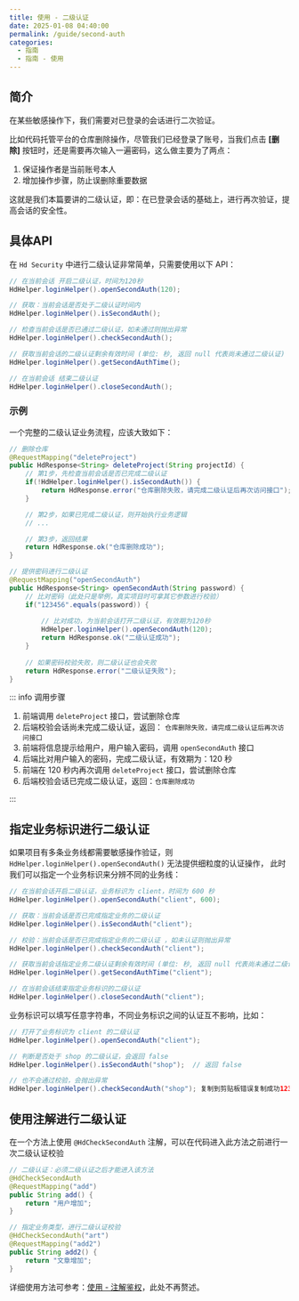 ```yaml
---
title: 使用 - 二级认证
date: 2025-01-08 04:40:00
permalink: /guide/second-auth
categories:
  - 指南
  - 指南 - 使用
---
```



## 简介

在某些敏感操作下，我们需要对已登录的会话进行二次验证。

比如代码托管平台的仓库删除操作，尽管我们已经登录了账号，当我们点击 **[删除]** 按钮时，还是需要再次输入一遍密码，这么做主要为了两点：

1. 保证操作者是当前账号本人
2. 增加操作步骤，防止误删除重要数据

这就是我们本篇要讲的二级认证，即：在已登录会话的基础上，进行再次验证，提高会话的安全性。

## 具体API

在 `Hd Security` 中进行二级认证非常简单，只需要使用以下 API：

```java
// 在当前会话 开启二级认证，时间为120秒
HdHelper.loginHelper().openSecondAuth(120); 

// 获取：当前会话是否处于二级认证时间内
HdHelper.loginHelper().isSecondAuth(); 

// 检查当前会话是否已通过二级认证，如未通过则抛出异常
HdHelper.loginHelper().checkSecondAuth(); 

// 获取当前会话的二级认证剩余有效时间 (单位: 秒, 返回 null 代表尚未通过二级认证)
HdHelper.loginHelper().getSecondAuthTime(); 

// 在当前会话 结束二级认证
HdHelper.loginHelper().closeSecondAuth();
```

### 示例

一个完整的二级认证业务流程，应该大致如下：

```java
// 删除仓库
@RequestMapping("deleteProject")
public HdResponse<String> deleteProject(String projectId) {
    // 第1步，先检查当前会话是否已完成二级认证 
    if(!HdHelper.loginHelper().isSecondAuth()) {
        return HdResponse.error("仓库删除失败，请完成二级认证后再次访问接口");
    }

    // 第2步，如果已完成二级认证，则开始执行业务逻辑
    // ... 

    // 第3步，返回结果 
    return HdResponse.ok("仓库删除成功"); 
}

// 提供密码进行二级认证 
@RequestMapping("openSecondAuth")
public HdResponse<String> openSecondAuth(String password) {
    // 比对密码（此处只是举例，真实项目时可拿其它参数进行校验）
    if("123456".equals(password)) {
        
        // 比对成功，为当前会话打开二级认证，有效期为120秒 
        HdHelper.loginHelper().openSecondAuth(120);
        return HdResponse.ok("二级认证成功");
    }
    
    // 如果密码校验失败，则二级认证也会失败
    return HdResponse.error("二级认证失败"); 
}
```

::: info 调用步骤

1. 前端调用 `deleteProject` 接口，尝试删除仓库
2. 后端校验会话尚未完成二级认证，返回： `仓库删除失败，请完成二级认证后再次访问接口`
3. 前端将信息提示给用户，用户输入密码，调用 `openSecondAuth` 接口
4. 后端比对用户输入的密码，完成二级认证，有效期为：120 秒
5. 前端在 120 秒内再次调用 `deleteProject` 接口，尝试删除仓库
6. 后端校验会话已完成二级认证，返回：`仓库删除成功`

:::

## 指定业务标识进行二级认证

如果项目有多条业务线都需要敏感操作验证，则 `HdHelper.loginHelper().openSecondAuth()` 无法提供细粒度的认证操作， 此时我们可以指定一个业务标识来分辨不同的业务线：

```java
// 在当前会话开启二级认证，业务标识为 client，时间为 600 秒
HdHelper.loginHelper().openSecondAuth("client", 600); 

// 获取：当前会话是否已完成指定业务的二级认证 
HdHelper.loginHelper().isSecondAuth("client"); 

// 校验：当前会话是否已完成指定业务的二级认证 ，如未认证则抛出异常
HdHelper.loginHelper().checkSecondAuth("client"); 

// 获取当前会话指定业务二级认证剩余有效时间 (单位: 秒, 返回 null 代表尚未通过二级认证)
HdHelper.loginHelper().getSecondAuthTime("client"); 

// 在当前会话结束指定业务标识的二级认证
HdHelper.loginHelper().closeSecondAuth("client");
```

业务标识可以填写任意字符串，不同业务标识之间的认证互不影响，比如：

```java
// 打开了业务标识为 client 的二级认证 
HdHelper.loginHelper().openSecondAuth("client"); 

// 判断是否处于 shop 的二级认证，会返回 false 
HdHelper.loginHelper().isSecondAuth("shop");  // 返回 false 

// 也不会通过校验，会抛出异常 
HdHelper.loginHelper().checkSecondAuth("shop"); 复制到剪贴板错误复制成功12345678
```

## 使用注解进行二级认证

在一个方法上使用 `@HdCheckSecondAuth` 注解，可以在代码进入此方法之前进行一次二级认证校验

```java
// 二级认证：必须二级认证之后才能进入该方法 
@HdCheckSecondAuth      
@RequestMapping("add")
public String add() {
    return "用户增加";
}

// 指定业务类型，进行二级认证校验
@HdCheckSecondAuth("art")
@RequestMapping("add2")
public String add2() {
    return "文章增加";
}
```

详细使用方法可参考：[使用 - 注解鉴权](/guide/auth-annotation)，此处不再赘述。
